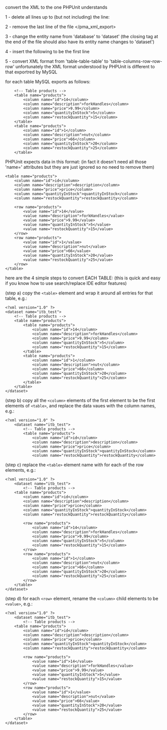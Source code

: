 convert the XML to the one PHPUnit understands

1 - delete all lines up to (but not including) the <database> line:
<database name="itb_test">

2 - remove the last line of the file
</pma_xml_export>

3 - change the entity name from 'database' to 'dataset'
(the closing tag at the end of the file should also have its entity name changes to 'dataset')

4 - insert the following to be the first line
<?xml version="1.0" ?>

5 - convert XML format from 'table-table-table' to 'table-columns-row-row-row'
unfortunately the XML format understood by PHPUnit is different to that exportred by MySQL

for each table MySQL exports as follows:

        <!-- Table products -->
        <table name="products">
            <column name="id">14</column>
            <column name="description">forkHandles</column>
            <column name="price">9.99</column>
            <column name="quantityInStock">5</column>
            <column name="restockQuantity">15</column>
        </table>
        <table name="products">
            <column name="id">1</column>
            <column name="description">nut</column>
            <column name="price">66</column>
            <column name="quantityInStock">20</column>
            <column name="restockQuantity">25</column>
        </table>

PHPUnit expects data in this format:
(in fact it doesn't need all those 'name=' attributes but they are just ignored so no need to remove them)

    <table name="products">
        <column name="id">id</column>
        <column name="description">description</column>
        <column name="price">price</column>
        <column name="quantityInStock">quantityInStock</column>
        <column name="restockQuantity">restockQuantity</column>

        <row name="products">
            <value name="id">14</value>
            <value name="description">forkHandles</value>
            <value name="price">9.99</value>
            <value name="quantityInStock">5</value>
            <value name="restockQuantity">15</value>
        </row>
        <row name="products">
            <value name="id">1</value>
            <value name="description">nut</value>
            <value name="price">66</value>
            <value name="quantityInStock">20</value>
            <value name="restockQuantity">25</value>
        </row>
    </table>

here are the 4 simple steps to convert EACH TABLE:
(this is quick and easy if you know how to use search/replace IDE editor features)

(step a)
copy the ```<table>``` element and wrap it around all entries for that table, e.g.:

    <?xml version="1.0" ?>
    <dataset name="itb_test">
        <!-- Table products -->
        <table name="products">
            <table name="products">
                <column name="id">14</column>
                <column name="description">forkHandles</column>
                <column name="price">9.99</column>
                <column name="quantityInStock">5</column>
                <column name="restockQuantity">15</column>
            </table>
            <table name="products">
                <column name="id">1</column>
                <column name="description">nut</column>
                <column name="price">66</column>
                <column name="quantityInStock">20</column>
                <column name="restockQuantity">25</column>
            </table>
        </table>
    </dataset>

(step b)
copy all the ```<column>``` elements of the first element to be the first elements of ```<table>```,
and replace the data vaues with the column names, e.g.:

    <?xml version="1.0" ?>
        <dataset name="itb_test">
            <!-- Table products -->
            <table name="products">
                <column name="id">id</column>
                <column name="description">description</column>
                <column name="price">price</column>
                <column name="quantityInStock">quantityInStock</column>
                <column name="restockQuantity">restockQuantity</column>

(step c)
replace the ```<table>``` element name with <row> for each of the row elements, e.g.:

    <?xml version="1.0" ?>
        <dataset name="itb_test">
            <!-- Table products -->
        <table name="products">
            <column name="id">id</column>
            <column name="description">description</column>
            <column name="price">price</column>
            <column name="quantityInStock">quantityInStock</column>
            <column name="restockQuantity">restockQuantity</column>

            <row name="products">
                <column name="id">14</column>
                <column name="description">forkHandles</column>
                <column name="price">9.99</column>
                <column name="quantityInStock">5</column>
                <column name="restockQuantity">15</column>
            </row>
            <row name="products">
                <column name="id">1</column>
                <column name="description">nut</column>
                <column name="price">66</column>
                <column name="quantityInStock">20</column>
                <column name="restockQuantity">25</column>
            </row>
        </table>
    </dataset>

(step d)
for each ```<row>``` element, rename the ```<column>``` child elements to be ```<value>```, e.g.:

    <?xml version="1.0" ?>
        <dataset name="itb_test">
            <!-- Table products -->
        <table name="products">
            <column name="id">id</column>
            <column name="description">description</column>
            <column name="price">price</column>
            <column name="quantityInStock">quantityInStock</column>
            <column name="restockQuantity">restockQuantity</column>

            <row name="products">
                <value name="id">14</value>
                <value name="description">forkHandles</value>
                <value name="price">9.99</value>
                <value name="quantityInStock">5</value>
                <value name="restockQuantity">15</value>
            </row>
            <row name="products">
                <value name="id">1</value>
                <value name="description">nut</value>
                <value name="price">66</value>
                <value name="quantityInStock">20</value>
                <value name="restockQuantity">25</value>
            </row>
        </table>
    </dataset>
    